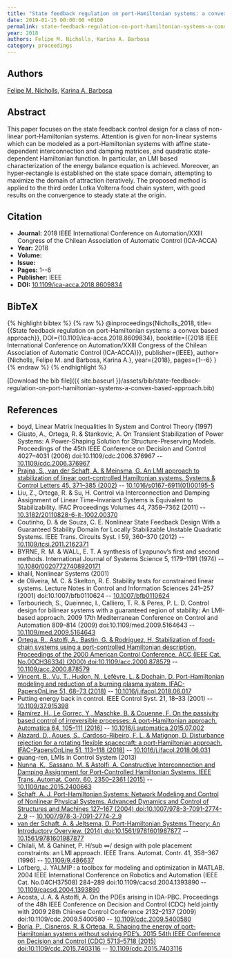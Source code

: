 ```yaml
---
title: "State feedback regulation on port-Hamiltonian systems: a convex based approach"
date: 2019-01-15 00:00:00 +0100
permalink: state-feedback-regulation-on-port-hamiltonian-systems-a-convex-based-approach
year: 2018
authors: Felipe M. Nicholls, Karina A. Barbosa
category: proceedings
---
```

 
## Authors
[Felipe M. Nicholls](authors/felipe-m-nicholls), [Karina A. Barbosa](authors/karina-a-barbosa)
 
## Abstract
This paper focuses on the state feedback control design for a class of non-linear port-Hamiltonian systems. Attention is given for non-linear systems which can be modeled as a port-Hamiltonian systems with affine state-dependent interconnection and damping matrices, and quadratic state-dependent Hamiltonian function. In particular, an LMI based characterization of the energy balance equation is achieved. Moreover, an hyper-rectangle is established on the state space domain, attempting to maximize the domain of attraction iteratively. The proposed method is applied to the third order Lotka Volterra food chain system, with good results on the convergence to steady state at the origin.
 
## Citation
- **Journal:** 2018 IEEE International Conference on Automation/XXIII Congress of the Chilean Association of Automatic Control (ICA-ACCA)
- **Year:** 2018
- **Volume:** 
- **Issue:** 
- **Pages:** 1--6
- **Publisher:** IEEE
- **DOI:** [10.1109/ica-acca.2018.8609834](https://doi.org/10.1109/ica-acca.2018.8609834)
 
## BibTeX
{% highlight bibtex %}
{% raw %}
@inproceedings{Nicholls_2018,
  title={{State feedback regulation on port-Hamiltonian systems: a convex based approach}},
  DOI={10.1109/ica-acca.2018.8609834},
  booktitle={{2018 IEEE International Conference on Automation/XXIII Congress of the Chilean Association of Automatic Control (ICA-ACCA)}},
  publisher={IEEE},
  author={Nicholls, Felipe M. and Barbosa, Karina A.},
  year={2018},
  pages={1--6}
}
{% endraw %}
{% endhighlight %}
 
[Download the bib file]({{ site.baseurl }}/assets/bib/state-feedback-regulation-on-port-hamiltonian-systems-a-convex-based-approach.bib)
 
## References
- boyd, Linear Matrix Inequalities In System and Control Theory (1997)
- Giusto, A., Ortega, R. & Stankovic, A. On Transient Stabilization of Power Systems: A Power-Shaping Solution for Structure-Preserving Models. Proceedings of the 45th IEEE Conference on Decision and Control 4027–4031 (2006) doi:10.1109/cdc.2006.376967 -- [10.1109/cdc.2006.376967](https://doi.org/10.1109/cdc.2006.376967)
- [Prajna, S., van der Schaft, A. & Meinsma, G. An LMI approach to stabilization of linear port-controlled Hamiltonian systems. Systems &amp; Control Letters 45, 371–385 (2002)](an-lmi-approach-to-stabilization-of-linear-port-controlled-hamiltonian-systems) -- [10.1016/s0167-6911(01)00195-5](https://doi.org/10.1016/s0167-6911(01)00195-5)
- Liu, Z., Ortega, R. & Su, H. Control via Interconnection and Damping Assignment of Linear Time–Invariant Systems is Equivalent to Stabilizability. IFAC Proceedings Volumes 44, 7358–7362 (2011) -- [10.3182/20110828-6-it-1002.00370](https://doi.org/10.3182/20110828-6-it-1002.00370)
- Coutinho, D. & de Souza, C. E. Nonlinear State Feedback Design With a Guaranteed Stability Domain for Locally Stabilizable Unstable Quadratic Systems. IEEE Trans. Circuits Syst. I 59, 360–370 (2012) -- [10.1109/tcsi.2011.2162371](https://doi.org/10.1109/tcsi.2011.2162371)
- BYRNE, R. M. & WALL, E. T. A synthesis of Lyapunov’s first and second methods. International Journal of Systems Science 5, 1179–1191 (1974) -- [10.1080/00207727408920171](https://doi.org/10.1080/00207727408920171)
- khalil, Nonlinear Systems (2001)
- de Oliveira, M. C. & Skelton, R. E. Stability tests for constrained linear systems. Lecture Notes in Control and Information Sciences 241–257 (2001) doi:10.1007/bfb0110624 -- [10.1007/bfb0110624](https://doi.org/10.1007/bfb0110624)
- Tarbouriech, S., Queinnec, I., Calliero, T. R. & Peres, P. L. D. Control design for bilinear systems with a guaranteed region of stability: An LMI-based approach. 2009 17th Mediterranean Conference on Control and Automation 809–814 (2009) doi:10.1109/med.2009.5164643 -- [10.1109/med.2009.5164643](https://doi.org/10.1109/med.2009.5164643)
- [Ortega, R., Astolfi, A., Bastin, G. & Rodriguez, H. Stabilization of food-chain systems using a port-controlled Hamiltonian description. Proceedings of the 2000 American Control Conference. ACC (IEEE Cat. No.00CH36334) (2000) doi:10.1109/acc.2000.878579](stabilization-of-food-chain-systems-using-a-port-controlled-hamiltonian-description) -- [10.1109/acc.2000.878579](https://doi.org/10.1109/acc.2000.878579)
- [Vincent, B., Vu, T., Hudon, N., Lefèvre, L. & Dochain, D. Port-Hamiltonian modeling and reduction of a burning plasma system. IFAC-PapersOnLine 51, 68–73 (2018)](port-hamiltonian-modeling-and-reduction-of-a-burning-plasma-system) -- [10.1016/j.ifacol.2018.06.017](https://doi.org/10.1016/j.ifacol.2018.06.017)
- Putting energy back in control. IEEE Control Syst. 21, 18–33 (2001) -- [10.1109/37.915398](https://doi.org/10.1109/37.915398)
- [Ramírez, H., Le Gorrec, Y., Maschke, B. & Couenne, F. On the passivity based control of irreversible processes: A port-Hamiltonian approach. Automatica 64, 105–111 (2016)](on-the-passivity-based-control-of-irreversible-processes-a-port-hamiltonian-approach) -- [10.1016/j.automatica.2015.07.002](https://doi.org/10.1016/j.automatica.2015.07.002)
- [Alazard, D., Aoues, S., Cardoso-Ribeiro, F. L. & Matignon, D. Disturbance rejection for a rotating flexible spacecraft: a port-Hamiltonian approach. IFAC-PapersOnLine 51, 113–118 (2018)](disturbance-rejection-for-a-rotating-flexible-spacecraft-a-port-hamiltonian-approach) -- [10.1016/j.ifacol.2018.06.031](https://doi.org/10.1016/j.ifacol.2018.06.031)
- guang-ren, LMIs in Control System (2013)
- [Nunna, K., Sassano, M. & Astolfi, A. Constructive Interconnection and Damping Assignment for Port-Controlled Hamiltonian Systems. IEEE Trans. Automat. Contr. 60, 2350–2361 (2015)](constructive-interconnection-and-damping-assignment-for-port-controlled-hamiltonian-systems) -- [10.1109/tac.2015.2400663](https://doi.org/10.1109/tac.2015.2400663)
- [Schaft, A. J. Port-Hamiltonian Systems: Network Modeling and Control of Nonlinear Physical Systems. Advanced Dynamics and Control of Structures and Machines 127–167 (2004) doi:10.1007/978-3-7091-2774-2_9](port-hamiltonian-systems-network-modeling-and-control-of-nonlinear-physical-systems) -- [10.1007/978-3-7091-2774-2_9](https://doi.org/10.1007/978-3-7091-2774-2_9)
- [van der Schaft, A. & Jeltsema, D. Port-Hamiltonian Systems Theory: An Introductory Overview. (2014) doi:10.1561/9781601987877](port-hamiltonian-systems-theory-an-introductory-overview0) -- [10.1561/9781601987877](https://doi.org/10.1561/9781601987877)
- Chilali, M. & Gahinet, P. H/sub ∞/ design with pole placement constraints: an LMI approach. IEEE Trans. Automat. Contr. 41, 358–367 (1996) -- [10.1109/9.486637](https://doi.org/10.1109/9.486637)
- Lofberg, J. YALMIP : a toolbox for modeling and optimization in MATLAB. 2004 IEEE International Conference on Robotics and Automation (IEEE Cat. No.04CH37508) 284–289 doi:10.1109/cacsd.2004.1393890 -- [10.1109/cacsd.2004.1393890](https://doi.org/10.1109/cacsd.2004.1393890)
- Acosta, J. A. & Astolfi, A. On the PDEs arising in IDA-PBC. Proceedings of the 48h IEEE Conference on Decision and Control (CDC) held jointly with 2009 28th Chinese Control Conference 2132–2137 (2009) doi:10.1109/cdc.2009.5400580 -- [10.1109/cdc.2009.5400580](https://doi.org/10.1109/cdc.2009.5400580)
- [Borja, P., Cisneros, R. & Ortega, R. Shaping the energy of port-Hamiltonian systems without solving PDE’s. 2015 54th IEEE Conference on Decision and Control (CDC) 5713–5718 (2015) doi:10.1109/cdc.2015.7403116](shaping-the-energy-of-port-hamiltonian-systems-without-solving-pde-s) -- [10.1109/cdc.2015.7403116](https://doi.org/10.1109/cdc.2015.7403116)

